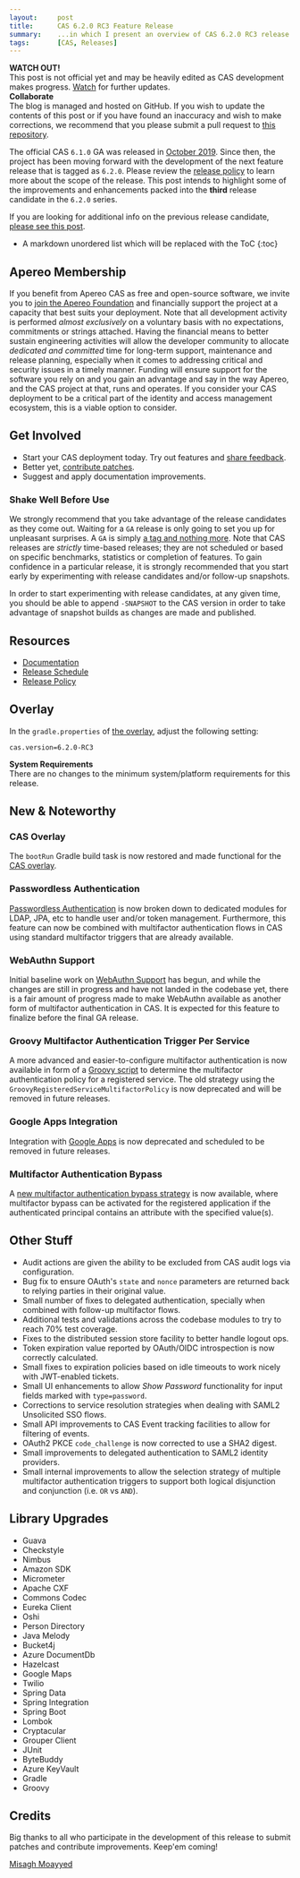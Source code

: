 ```yaml
---
layout:     post
title:      CAS 6.2.0 RC3 Feature Release
summary:    ...in which I present an overview of CAS 6.2.0 RC3 release.
tags:       [CAS, Releases]
---
```


<div class="alert alert-danger">
  <strong>WATCH OUT!</strong><br/>This post is not official yet and may be heavily edited as CAS development makes progress. <a href="https://apereo.github.io/feed.xml">Watch</a> for further updates.
</div>

<div class="alert alert-success">
  <strong>Collaborate</strong><br/>The blog is managed and hosted on GitHub. If you wish to update the contents of this post or if you have found an inaccuracy and wish to make corrections, we recommend that you please submit a pull request to <a href="https://github.com/apereo/apereo.github.io">this repository</a>.
</div>

The official CAS `6.1.0` GA was released in [October 2019](https://github.com/apereo/cas/releases). Since then, the project has been moving forward with the development of the next feature release that is tagged as `6.2.0`. Please review the [release policy](https://apereo.github.io/cas/developer/Release-Policy.html) to learn more about the scope of the release. This post intends to highlight some of the improvements and enhancements packed into the **third** release candidate in the `6.2.0` series.

If you are looking for additional info on the previous release candidate, [please see this post](https://apereo.github.io/2019/12/27/620rc2-release/).

* A markdown unordered list which will be replaced with the ToC
{:toc}

## Apereo Membership

If you benefit from Apereo CAS as free and open-source software, we invite you to [join the Apereo Foundation](https://www.apereo.org/content/apereo-membership) and financially support the project at a capacity that best suits your deployment. Note that all development activity is performed *almost exclusively* on a voluntary basis with no expectations, commitments or strings attached. Having the financial means to better sustain engineering activities will allow the developer community to allocate *dedicated and committed* time for long-term support, maintenance and release planning, especially when it comes to addressing critical and security issues in a timely manner. Funding will ensure support for the software you rely on and you gain an advantage and say in the way Apereo, and the CAS project at that, runs and operates. If you consider your CAS deployment to be a critical part of the identity and access management ecosystem, this is a viable option to consider.

## Get Involved

- Start your CAS deployment today. Try out features and [share feedback](https://apereo.github.io/cas/Mailing-Lists.html).
- Better yet, [contribute patches](https://apereo.github.io/cas/developer/Contributor-Guidelines.html).
- Suggest and apply documentation improvements.

### Shake Well Before Use

We strongly recommend that you take advantage of the release candidates as they come out. Waiting for a `GA` release is only going to set you up for unpleasant surprises. A `GA` is simply [a tag and nothing more](https://apereo.github.io/2017/03/08/the-myth-of-ga-rel/). Note that CAS releases are *strictly* time-based releases; they are not scheduled or based on specific benchmarks, statistics or completion of features. To gain confidence in a particular release, it is strongly recommended that you start early by experimenting with release candidates and/or follow-up snapshots.

In order to start experimenting with release candidates, at any given time, you should be able to append `-SNAPSHOT` to the CAS version in order to take advantage of snapshot builds as changes are made and published.

## Resources

- [Documentation](https://apereo.github.io/cas/development/)
- [Release Schedule](https://github.com/apereo/cas/milestones)
- [Release Policy](https://apereo.github.io/cas/developer/Release-Policy.html)

## Overlay

In the `gradle.properties` of [the overlay](https://github.com/apereo/cas-overlay-template), adjust the following setting:

```properties
cas.version=6.2.0-RC3
```

<div class="alert alert-info">
  <strong>System Requirements</strong><br/>There are no changes to the minimum system/platform requirements for this release.
</div>

## New & Noteworthy

### CAS Overlay

The `bootRun` Gradle build task is now restored and made functional for the [CAS overlay](https://github.com/apereo/cas-overlay-template).

### Passwordless Authentication

[Passwordless Authentication](https://apereo.github.io/cas/development/installation/Passwordless-Authentication.html) is now broken down to dedicated modules
for LDAP, JPA, etc to handle user and/or token management. Furthermore, this feature can now be combined with multifactor authentication flows in CAS
using standard multifactor triggers that are already available.

### WebAuthn Support

Initial baseline work on [WebAuthn Support](https://webauthn.io/) has begun, and while the changes are still in progress and have not landed in the codebase yet,
there is a fair amount of progress made to make WebAuthn available as another form of multifactor authentication in CAS. It is expected for this
feature to finalize before the final GA release. 

### Groovy Multifactor Authentication Trigger Per Service 

A more advanced and easier-to-configure multifactor authentication is now available in form of a [Groovy script](https://apereo.github.io/cas/development/mfa/Configuring-Multifactor-Authentication-Triggers.html#groovy-per-application) to determine the multifactor authentication policy for a registered service.
The old strategy using the `GroovyRegisteredServiceMultifactorPolicy` is now deprecated and will be removed in future releases.

### Google Apps Integration

Integration with [Google Apps](https://apereo.github.io/cas/development/integration/Google-Apps-Integration.html) is now deprecated and 
scheduled to be removed in future releases.

### Multifactor Authentication Bypass

A [new multifactor authentication bypass strategy](https://apereo.github.io/cas/development/mfa/Configuring-Multifactor-Authentication-Bypass.html#bypass-per-principal-attribute--service) is now available, where multifactor bypass can be activated for the registered 
application if the authenticated principal contains an attribute with the specified value(s).

## Other Stuff

- Audit actions are given the ability to be excluded from CAS audit logs via configuration.
- Bug fix to ensure OAuth's `state` and `nonce` parameters are returned back to relying parties in their original value.
- Small number of fixes to delegated authentication, specially when combined with follow-up multifactor flows.
- Additional tests and validations across the codebase modules to try to reach 70% test coverage.
- Fixes to the distributed session store facility to better handle logout ops.
- Token expiration value reported by OAuth/OIDC introspection is now correctly calculated.
- Small fixes to expiration policies based on idle timeouts to work nicely with JWT-enabled tickets.
- Small UI enhancements to allow *Show Password* functionality for input fields marked with `type=password`.
- Corrections to service resolution strategies when dealing with SAML2 Unsolicited SSO flows. 
- Small API improvements to CAS Event tracking facilities to allow for filtering of events.
- OAuth2 PKCE `code_challenge` is now corrected to use a SHA2 digest.
- Small improvements to delegated authentication to SAML2 identity providers.
- Small internal improvements to allow the selection strategy of multiple multifactor authentication 
triggers to support both logical disjunction and conjunction (i.e. `OR` vs `AND`).

## Library Upgrades

- Guava
- Checkstyle
- Nimbus
- Amazon SDK
- Micrometer
- Apache CXF
- Commons Codec
- Eureka Client
- Oshi
- Person Directory
- Java Melody
- Bucket4j
- Azure DocumentDb
- Hazelcast
- Google Maps
- Twilio
- Spring Data
- Spring Integration
- Spring Boot
- Lombok
- Cryptacular
- Grouper Client
- JUnit
- ByteBuddy
- Azure KeyVault
- Gradle
- Groovy

## Credits

Big thanks to all who participate in the development of this release to submit patches and contribute improvements. Keep'em coming!

[Misagh Moayyed](https://fawnoos.com)

